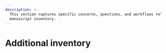 ```yaml
---
description: >-
  This section captures specific concerns, questions, and workflows related to
  manuscript inventory.
---
```


# Additional inventory

